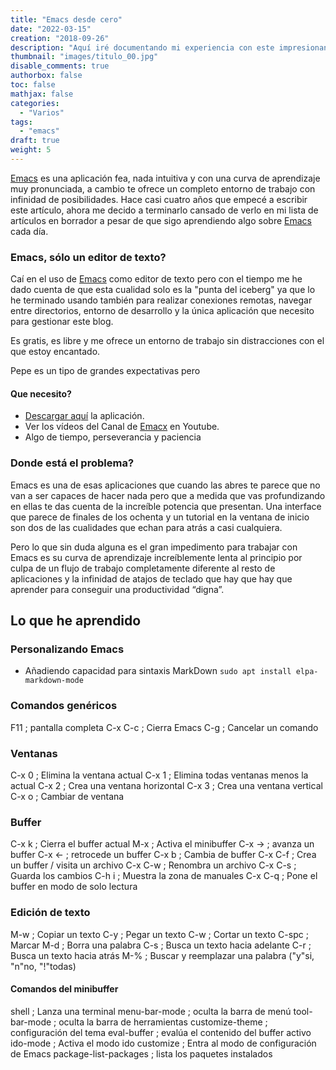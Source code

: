 ```yaml
---
title: "Emacs desde cero"
date: "2022-03-15"
creation: "2018-09-26"
description: "Aquí iré documentando mi experiencia con este impresionante editor de texto.."
thumbnail: "images/titulo_00.jpg"
disable_comments: true
authorbox: false
toc: false
mathjax: false
categories:
  - "Varios"
tags:
  - "emacs"
draft: true
weight: 5
---
```

[Emacs] es una aplicación fea, nada intuitiva y con una curva de aprendizaje muy pronunciada, a cambio te ofrece un completo entorno de trabajo con infinidad de posibilidades. Hace casi cuatro años que empecé a escribir este artículo, ahora me decido a terminarlo cansado de verlo en mi lista de artículos en borrador a pesar de que sigo aprendiendo algo sobre [Emacs] cada día.
<!--more-->
### Emacs, sólo un editor de texto?
Caí en el uso de [Emacs] como editor de texto pero con el tiempo me he dado cuenta de que esta cualidad solo es la "punta del iceberg" ya que lo he terminado usando también para realizar conexiones remotas, navegar entre directorios, entorno de desarrollo y la única aplicación que necesito para gestionar este blog.

Es gratis, es libre y me ofrece un entorno de trabajo sin distracciones con el que estoy encantado.

Pepe es un tipo de grandes expectativas pero

#### Que necesito?
* [Descargar aquí] la aplicación.
* Ver los vídeos del Canal de [Emacx] en Youtube.
* Algo de tiempo, perseverancia y paciencia

### Donde está el problema?
Emacs es una de esas aplicaciones que cuando las abres te parece que no van a ser capaces de hacer nada pero que a medida que vas profundizando en ellas te das cuenta de la increíble potencia que presentan.  Una interface que parece de finales de los ochenta y un tutorial en la ventana de inicio son dos de las cualidades que echan para atrás a casi cualquiera.

Pero lo que sin duda alguna es el gran impedimento para trabajar con Emacs es su curva de aprendizaje increíblemente lenta al principio por culpa de un flujo de trabajo completamente diferente al resto de aplicaciones y la infinidad de atajos de 
teclado que hay que hay que aprender para conseguir una productividad “digna”.

## Lo que he aprendido

### Personalizando Emacs
 * Añadiendo capacidad para sintaxis MarkDown `sudo apt install elpa-markdown-mode`

### Comandos genéricos
F11 ; pantalla completa
C-x C-c ; Cierra Emacs
C-g ; Cancelar un comando

### Ventanas
C-x 0 ; Elimina la ventana actual
C-x 1 ; Elimina todas ventanas menos la actual
C-x 2 ; Crea una ventana horizontal
C-x 3 ; Crea una ventana vertical
C-x o ; Cambiar de ventana

### Buffer
C-x k ; Cierra el buffer actual
M-x ; Activa el minibuffer
C-x -> ; avanza un buffer
C-x <- ; retrocede un buffer
C-x b ; Cambia de buffer
C-x C-f ; Crea un buffer / visita un archivo
C-x C-w ; Renombra un archivo
C-x C-s ; Guarda los cambios
C-h i ; Muestra la zona de manuales
C-x C-q ; Pone el buffer en modo de solo lectura

### Edición de texto
M-w ; Copiar un texto
C-y ; Pegar un texto
C-w ; Cortar un texto
C-spc ; Marcar
M-d ; Borra una palabra
C-s ; Busca un texto hacia adelante
C-r ; Busca un texto hacia atrás
M-% ; Buscar y reemplazar una palabra ("y"si, "n"no,  "!"todas)


#### Comandos del minibuffer
shell ; Lanza una terminal
menu-bar-mode ; oculta la barra de menú
tool-bar-mode ; oculta la barra de herramientas
customize-theme ; configuración del tema
eval-buffer ; evalúa el contenido del buffer activo
ido-mode ; Activa el modo ido
customize ; Entra al modo de configuración de Emacs
package-list-packages ; lista los paquetes instalados

[Emacs]: https://www.gnu.org/software/emacs/
[Emacx]: https://www.youtube.com/playlist?list=PLxGJqI9jxu_iWOJt_GqpWKq5STAZVA4rn
[Descargar aquí]: https://www.gnu.org/software/emacs/download.html
[12]: https://github.com/farliz/emacs-academia/blob/master/contenido.md
[13]: /files/emacs-academia-farliz.xspf
[14]: https://www.videolan.org/vlc/index.es.html
